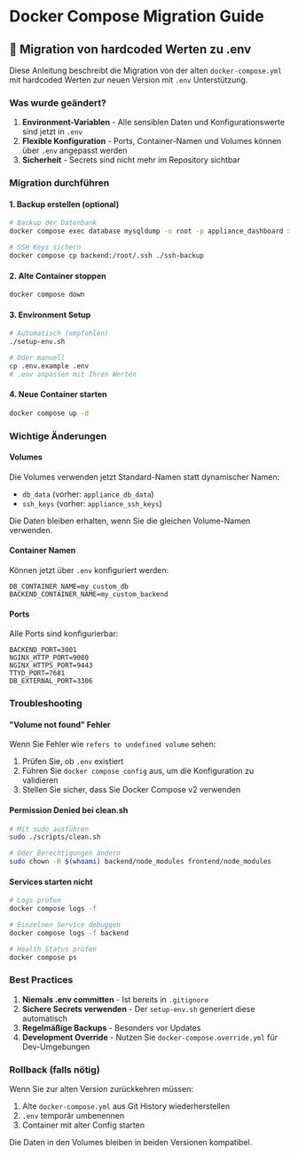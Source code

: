 # Docker Compose Migration Guide

## 🔄 Migration von hardcoded Werten zu .env

Diese Anleitung beschreibt die Migration von der alten `docker-compose.yml` mit hardcoded Werten zur neuen Version mit `.env` Unterstützung.

### Was wurde geändert?

1. **Environment-Variablen** - Alle sensiblen Daten und Konfigurationswerte sind jetzt in `.env`
2. **Flexible Konfiguration** - Ports, Container-Namen und Volumes können über `.env` angepasst werden
3. **Sicherheit** - Secrets sind nicht mehr im Repository sichtbar

### Migration durchführen

#### 1. Backup erstellen (optional)
```bash
# Backup der Datenbank
docker compose exec database mysqldump -u root -p appliance_dashboard > backup.sql

# SSH Keys sichern
docker compose cp backend:/root/.ssh ./ssh-backup
```

#### 2. Alte Container stoppen
```bash
docker compose down
```

#### 3. Environment Setup
```bash
# Automatisch (empfohlen)
./setup-env.sh

# Oder manuell
cp .env.example .env
# .env anpassen mit Ihren Werten
```

#### 4. Neue Container starten
```bash
docker compose up -d
```

### Wichtige Änderungen

#### Volumes
Die Volumes verwenden jetzt Standard-Namen statt dynamischer Namen:
- `db_data` (vorher: `appliance_db_data`)
- `ssh_keys` (vorher: `appliance_ssh_keys`)

Die Daten bleiben erhalten, wenn Sie die gleichen Volume-Namen verwenden.

#### Container Namen
Können jetzt über `.env` konfiguriert werden:
```env
DB_CONTAINER_NAME=my_custom_db
BACKEND_CONTAINER_NAME=my_custom_backend
```

#### Ports
Alle Ports sind konfigurierbar:
```env
BACKEND_PORT=3001
NGINX_HTTP_PORT=9080
NGINX_HTTPS_PORT=9443
TTYD_PORT=7681
DB_EXTERNAL_PORT=3306
```

### Troubleshooting

#### "Volume not found" Fehler
Wenn Sie Fehler wie `refers to undefined volume` sehen:
1. Prüfen Sie, ob `.env` existiert
2. Führen Sie `docker compose config` aus, um die Konfiguration zu validieren
3. Stellen Sie sicher, dass Sie Docker Compose v2 verwenden

#### Permission Denied bei clean.sh
```bash
# Mit sudo ausführen
sudo ./scripts/clean.sh

# Oder Berechtigungen ändern
sudo chown -R $(whoami) backend/node_modules frontend/node_modules
```

#### Services starten nicht
```bash
# Logs prüfen
docker compose logs -f

# Einzelnen Service debuggen
docker compose logs -f backend

# Health Status prüfen
docker compose ps
```

### Best Practices

1. **Niemals .env committen** - Ist bereits in `.gitignore`
2. **Sichere Secrets verwenden** - Der `setup-env.sh` generiert diese automatisch
3. **Regelmäßige Backups** - Besonders vor Updates
4. **Development Override** - Nutzen Sie `docker-compose.override.yml` für Dev-Umgebungen

### Rollback (falls nötig)

Wenn Sie zur alten Version zurückkehren müssen:
1. Alte `docker-compose.yml` aus Git History wiederherstellen
2. `.env` temporär umbenennen
3. Container mit alter Config starten

Die Daten in den Volumes bleiben in beiden Versionen kompatibel.